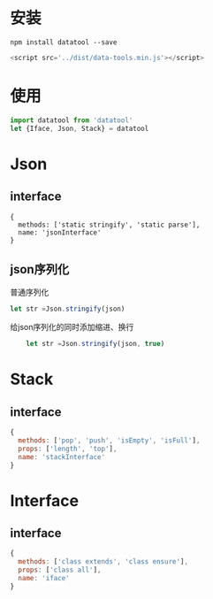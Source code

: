 

# 安装
```npm install datatool --save```


```javascript
<script src='../dist/data-tools.min.js'></script>
```

# 使用
```javascript
import datatool from 'datatool'
let {Iface, Json, Stack} = datatool
```


# Json
## interface
```javascipt
{
  methods: ['static stringify', 'static parse'],
  name: 'jsonInterface'
}
```
## json序列化
普通序列化
```javascript
let str =Json.stringify(json)
```
给json序列化的同时添加缩进、换行
```javascript
    let str =Json.stringify(json, true)
```


# Stack
## interface
```javascript
{
  methods: ['pop', 'push', 'isEmpty', 'isFull'],
  props: ['length', 'top'],
  name: 'stackInterface'
}
```

# Interface
## interface
```javascript
{
  methods: ['class extends', 'class ensure'],
  props: ['class all'],
  name: 'iface'
}
```
